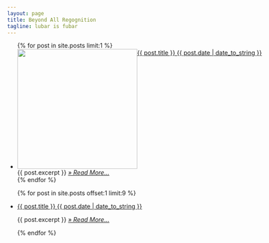 ```yaml
---
layout: page
title: Beyond All Regognition
tagline: lubar is fubar
---
```

<ul class="posts">
  {% for post in site.posts limit:1 %}
    <li>
      <div class="post-preview">
        <a href="{{ BASE_PATH }}{{ post.url }}" class="img-link">
          <img src="{{ post.image }}" height="280" />
        </a>
        <a href="{{ BASE_PATH }}{{ post.url }}" class="post-preview-title" style="position:absolute;">
          {{ post.title }}
          <span class="post-preview-date">{{ post.date | date_to_string }}</span>
        </a>
      </div>
      {{ post.excerpt }}
      <a href="{{ BASE_PATH}}{{ post.url }}" class="post-preview-read-more">
        <i>&raquo; Read More… </i>
      </a>
    </li>
  {% endfor %}

  {% for post in site.posts offset:1 limit:9 %}
    <li>
      <div class="post-preview">
        <a href="{{ BASE_PATH }}{{ post.url }}" class="post-preview-title">
          {{ post.title }}
          <span class="post-preview-date">{{ post.date | date_to_string }}</span>
        </a>
      </div>
      <p>
        {{ post.excerpt }}
        <a href="{{ BASE_PATH}}{{ post.url }}" class="post-preview-read-more">
          <i>&raquo; Read More… </i>
        </a>
      </p>
    </li>
  {% endfor %}
</ul>

